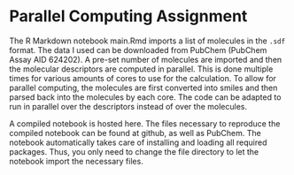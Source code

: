 # Parallel Computing Assignment

The R Markdown notebook main.Rmd imports a list of molecules in the `.sdf` format. The data I used can be downloaded from PubChem (PubChem Assay AID 624202). A pre-set number of molecules are imported and then the molecular descriptors are computed in parallel. This is done multiple times for various amounts of cores to use for the calculation. To allow for parallel computing, the molecules are first converted into smiles and then parsed back into the molecules by each core. The code can be adapted to run in parallel over the descriptors instead of over the molecules.

A compiled notebook is hosted here. The files necessary to reproduce the compiled notebook can be found at github, as well as PubChem. The notebook automatically takes care of installing and loading all required packages. Thus, you only need to change the file directory to let the notebook import the necessary files.
